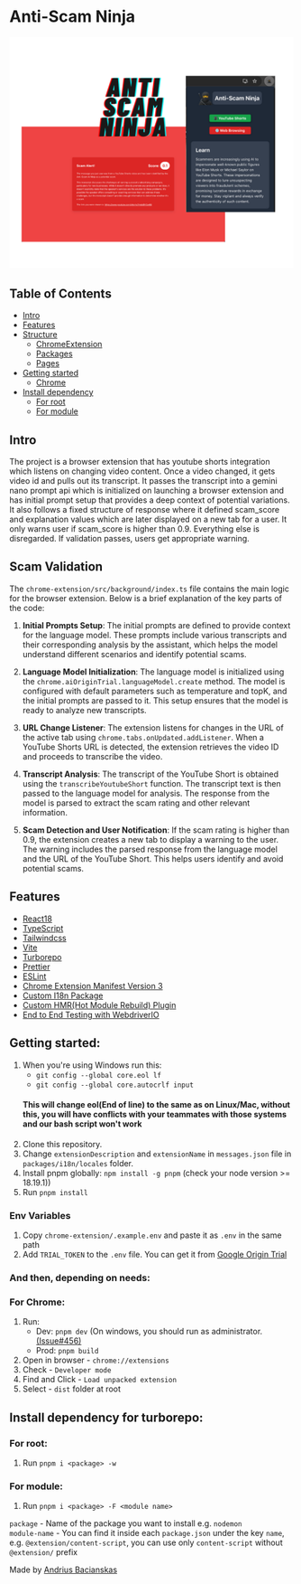# Anti-Scam Ninja
![Header Image](header.png)


## Table of Contents

- [Intro](#intro)
- [Features](#features)
- [Structure](#structure)
    - [ChromeExtension](#structure-chrome-extension)
    - [Packages](#structure-packages)
    - [Pages](#structure-pages)
- [Getting started](#getting-started)
    - [Chrome](#getting-started-chrome)
- [Install dependency](#install-dependency)
    - [For root](#install-dependency-for-root)
    - [For module](#install-dependency-for-module)

## Intro <a name="intro"></a>

The project is a browser extension that has youtube shorts integration which listens on changing video content. Once a video changed, it gets video id and pulls out its transcript. It passes the transcript into a gemini nano prompt api which is initialized on launching a browser extension and has initial prompt setup that provides a deep context of potential variations. It also follows a fixed structure of response where it defined scam_score and explanation values which are later displayed on a new tab for a user. It only warns user if scam_score is higher than 0.9. Everything else is disregarded. If validation passes, users get appropriate warning.

## Scam Validation <a name="scam-validation"></a>

The `chrome-extension/src/background/index.ts` file contains the main logic for the browser extension. Below is a brief explanation of the key parts of the code:

1. **Initial Prompts Setup**: The initial prompts are defined to provide context for the language model. These prompts include various transcripts and their corresponding analysis by the assistant, which helps the model understand different scenarios and identify potential scams.

2. **Language Model Initialization**: The language model is initialized using the `chrome.aiOriginTrial.languageModel.create` method. The model is configured with default parameters such as temperature and topK, and the initial prompts are passed to it. This setup ensures that the model is ready to analyze new transcripts.

3. **URL Change Listener**: The extension listens for changes in the URL of the active tab using `chrome.tabs.onUpdated.addListener`. When a YouTube Shorts URL is detected, the extension retrieves the video ID and proceeds to transcribe the video.

4. **Transcript Analysis**: The transcript of the YouTube Short is obtained using the `transcribeYoutubeShort` function. The transcript text is then passed to the language model for analysis. The response from the model is parsed to extract the scam rating and other relevant information.

5. **Scam Detection and User Notification**: If the scam rating is higher than 0.9, the extension creates a new tab to display a warning to the user. The warning includes the parsed response from the language model and the URL of the YouTube Short. This helps users identify and avoid potential scams.

## Features <a name="features"></a>

- [React18](https://reactjs.org/)
- [TypeScript](https://www.typescriptlang.org/)
- [Tailwindcss](https://tailwindcss.com/)
- [Vite](https://vitejs.dev/)
- [Turborepo](https://turbo.build/repo)
- [Prettier](https://prettier.io/)
- [ESLint](https://eslint.org/)
- [Chrome Extension Manifest Version 3](https://developer.chrome.com/docs/extensions/mv3/intro/)
- [Custom I18n Package](/packages/i18n/)
- [Custom HMR(Hot Module Rebuild) Plugin](/packages/hmr/)
- [End to End Testing with WebdriverIO](https://webdriver.io/)

## Getting started: <a name="getting-started"></a>

1. When you're using Windows run this:
   - `git config --global core.eol lf`
   - `git config --global core.autocrlf input`
   #### This will change eol(End of line) to the same as on Linux/Mac, without this, you will have conflicts with your teammates with those systems and our bash script won't work
2. Clone this repository.
3. Change `extensionDescription` and `extensionName` in `messages.json` file in `packages/i18n/locales` folder.
4. Install pnpm globally: `npm install -g pnpm` (check your node version >= 18.19.1))
5. Run `pnpm install`

### Env Variables

1. Copy `chrome-extension/.example.env` and paste it as `.env` in the same path
2. Add `TRIAL_TOKEN` to the `.env` file. You can get it from [Google Origin Trial](https://developer.chrome.com/origintrials/#/view_trial/320318523496726529)

### And then, depending on needs:

### For Chrome: <a name="getting-started-chrome"></a>

1. Run:
    - Dev: `pnpm dev` (On windows, you should run as administrator. [(Issue#456)](https://github.com/Jonghakseo/chrome-extension-boilerplate-react-vite/issues/456)
    - Prod: `pnpm build`
2. Open in browser - `chrome://extensions`
3. Check - `Developer mode`
4. Find and Click - `Load unpacked extension`
5. Select - `dist` folder at root

## Install dependency for turborepo: <a name="install-dependency"></a>

### For root: <a name="install-dependency-for-root"></a>

1. Run `pnpm i <package> -w`

### For module: <a name="install-dependency-for-module"></a>

1. Run `pnpm i <package> -F <module name>`

`package` - Name of the package you want to install e.g. `nodemon` \
`module-name` - You can find it inside each `package.json` under the key `name`, e.g. `@extension/content-script`, you can use only `content-script` without `@extension/` prefix

Made by [Andrius Bacianskas](https://bacianskas.com)
